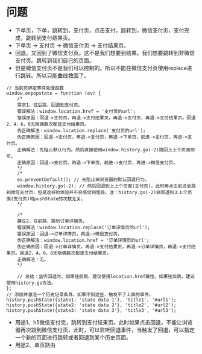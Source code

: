 # 问题
* 下单页，下单，跳转到，支付页，点击支付，跳转到，微信支付页，支付完成，跳转到支付结果页。
* 下单页 -> 支付页 -> 微信支付页 -> 支付结果页。
* 回退。又回到了微信支付页。这不是我们想要到结果。我们想要跳转到非微信支付页。跳转到我们自己的页面。
* 但是微信支付页不是我们可以控制的。所以不能在微信支付页使用replace进行跳转。所以只能曲线救国了。
```
// 当前页绑定事件处理函数
window.onpopstate = function (ev) {
    /*
    需求1，往后跳，回退到支付页。
    错误解法：window.location.href = '支付页的url';
    错误原因：回退->支付页，再退->支付结果页，再退->支付页，再退->支付结果页。回退2，4，6，8无限偶数次都是支付结果页。
    伪正确解法：window.location.replace('支付页的url');
    伪正确原因：回退->支付页，再退->支付页，再退->下单页，前进->支付页，再进->支付页。
    正确解法：先阻止默认行为。然后直接使用window.history.go(-2)跳回上上个页面即可。
    正确原因：回退->支付页，再退->下单页，前进->支付页，再进->微信支付页。
    */
    /*
    ev.preventDefault(); // 先阻止掉浏览器的默认回退行为。
    window.history.go(-2); // 然后回退到上上个页面(支付页)。此时再点击前进会跳到微信支付页，但是这样的体验并不会感觉到怪异。注：history.go(-2)会回退到上上个页面(支付页)和pushState的次数无关。
    */

    /*
    建议2，往前跳，跳到订单详情页。
    错误解法：window.location.replace('订单详情页的url');
    错误原因：回退->订单详情页，再退->微信支付页。
    伪正确解法：window.location.href = '订单详情页的url';
    伪正确原因：回退->订单详情页，再退->支付结果页，再退->订单详情页，再退->支付结果页。回退2，4，6，8无限偶数次都是支付结果页。
    正确解法：无。
    */

    // 总结：监听回退时。如果往前跳，建议使用location.href属性。如果往后跳，建议使用history.go方法。
};
// 添加并激活一个历史记录条目。如果不加这些，触发不了上面的事件。
history.pushState({state1: 'state data 1'}, 'title1', '#url1');
history.pushState({state2: 'state data 2'}, 'title2', '#url2');
history.pushState({state3: 'state data 3'}, 'title3', '#url3');
```
* 用途1、h5微信支付完，跳转到支付结果页。此时如果点击回退，不能让浏览器再次跳到微信支付页，此时，可以监听回退事件，当触发了回退，可以指定一个新的页面进行跳转或者回退到某个历史页面。
* 用途2、单页路由
